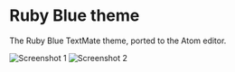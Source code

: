 # Ruby Blue theme

The Ruby Blue TextMate theme, ported to the Atom editor.

![Screenshot 1](https://photos-6.dropbox.com/t/0/AABPVX3_Oo5bjGUV9N5qQoSG4Kh4p5EO_n4IE2b0OzDHpA/12/4047879/png/1024x768/3/1395021600/0/2/screenshot-1.png/rcJpCZCYFZd9rpiwuULiiQuVoIfC2_6xiKPhHFekyCw)
![Screenshot 2](https://photos-4.dropbox.com/t/0/AABTTKoabirJ5X8LeQzE2PFKRAJ4Et9myZ5U7bzHCBAguw/12/4047879/png/1024x768/3/1395021600/0/2/screenshot-2.png/TRRQTqv_y7IkS_EsukgqJnE6V1SnYyUPyooVrqgXwxE)
